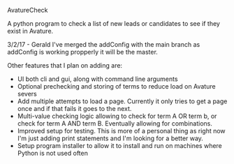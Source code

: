 AvatureCheck

A python program to check a list of new leads or candidates to see if they exist in Avature.

3/2/17  - Gerald
I've merged the addConfig with the main branch as addConfig is working propperly it will be the master.

Other features that I plan on adding are:

  * UI both cli and gui, along with command line arguments
  * Optional prechecking and storing of terms to reduce load on Avature severs
  * Add multiple attempts to load a page.  Currently it only tries to get a page once and if that fails it goes to the next.
  * Multi-value checking logic allowing to check for term A OR term b, or check for term A AND term B. Eventually allowing for combinations.
  * Improved setup for testing. This is more of a personal thing as right now I'm just adding print statements and I'm looking for a better way.
  * Setup program installer to allow it to install and run on machines where Python is not used often
